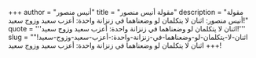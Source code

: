 +++
author = "أنيس منصور"
title = "مقولة أنيس منصور"
description = "مقولة أنيس منصور: اثنان لا يتكلمان لو وضعناهما في زنزانة واحدة: أعزب سعيد وزوج سعيد!"
quote = '''اثنان لا يتكلمان لو وضعناهما في زنزانة واحدة: أعزب سعيد وزوج سعيد!'''
slug = "اثنان-لا-يتكلمان-لو-وضعناهما-في-زنزانة-واحدة:-أعزب-سعيد-وزوج-سعيد!"
+++
اثنان لا يتكلمان لو وضعناهما في زنزانة واحدة: أعزب سعيد وزوج سعيد!
